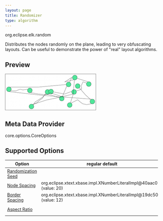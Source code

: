 ```yaml
---
layout: page
title: Randomizer
type: algorithm
---
```

org.eclipse.elk.random

Distributes the nodes randomly on the plane, leading to very obfuscating layouts. Can be useful to demonstrate the power of "real" layout algorithms.

## Preview
![](images/random.png)

## Meta Data Provider
core.options.CoreOptions

## Supported Options

Option | regular default | algorithm default
----|----|----
[Randomization Seed](org-eclipse-elk-randomSeed) |  | org.eclipse.xtext.xbase.impl.XNumberLiteralImpl@3b42d0c0 (value: 0)
[Node Spacing](org-eclipse-elk-spacing-node) | org.eclipse.xtext.xbase.impl.XNumberLiteralImpl@40aac05d (value: 20) | org.eclipse.xtext.xbase.impl.XNumberLiteralImpl@55d1231 (value: 15)
[Border Spacing](org-eclipse-elk-spacing-border) | org.eclipse.xtext.xbase.impl.XNumberLiteralImpl@19dc50f3 (value: 12) | org.eclipse.xtext.xbase.impl.XNumberLiteralImpl@2226402b (value: 15)
[Aspect Ratio](org-eclipse-elk-aspectRatio) |  | org.eclipse.xtext.xbase.impl.XNumberLiteralImpl@378b172 (value: 1.6f)

